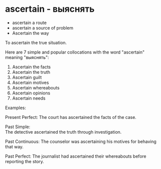 # ascertain - выяснять

- ascertain a route
- ascertain a source of problem
- Ascertain the way

To ascertain the true situation.

Here are 7 simple and popular collocations with the word "ascertain" meaning "выяснять":

1. Ascertain the facts
2. Ascertain the truth
3. Ascertain guilt
4. Ascertain motives
5. Ascertain whereabouts
6. Ascertain opinions
7. Ascertain needs

Examples:

Present Perfect:
The court has ascertained the facts of the case.

Past Simple:  
The detective ascertained the truth through investigation.

Past Continuous:
The counselor was ascertaining his motives for behaving that way.

Past Perfect:
The journalist had ascertained their whereabouts before reporting the story.
